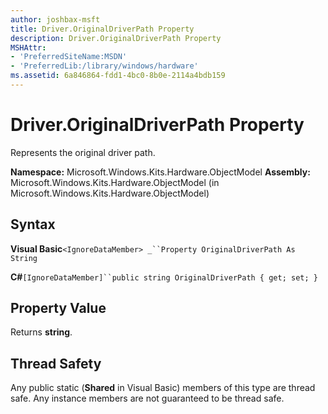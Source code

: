 ```yaml
---
author: joshbax-msft
title: Driver.OriginalDriverPath Property
description: Driver.OriginalDriverPath Property
MSHAttr:
- 'PreferredSiteName:MSDN'
- 'PreferredLib:/library/windows/hardware'
ms.assetid: 6a846864-fdd1-4bc0-8b0e-2114a4bdb159
---
```


# Driver.OriginalDriverPath Property


Represents the original driver path.

**Namespace:** Microsoft.Windows.Kits.Hardware.ObjectModel **Assembly:** Microsoft.Windows.Kits.Hardware.ObjectModel (in Microsoft.Windows.Kits.Hardware.ObjectModel)

## Syntax


**Visual Basic**`<IgnoreDataMember> _``Property OriginalDriverPath As String`

**C#**`[IgnoreDataMember]``public string OriginalDriverPath { get; set; }`

## Property Value


Returns **string**.

## Thread Safety


Any public static (**Shared** in Visual Basic) members of this type are thread safe. Any instance members are not guaranteed to be thread safe.

 

 






